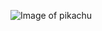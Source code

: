 ![Image of pikachu](https://www.google.com/imgres?imgurl=https%3A%2F%2Fpbs.twimg.com%2Fprofile_images%2F1258937747064094724%2FyGluEShZ_400x400.jpg&imgrefurl=https%3A%2F%2Ftwitter.com%2Fpooh_tuxedo&tbnid=iohc3MKZye7cIM&vet=12ahUKEwifx5Tg0-71AhUZZM0KHQx7CvIQMygJegUIARDRAQ..i&docid=XXRa3Pvh1HIpOM&w=172&h=172&q=surprised%20pikachu&hl=en&ved=2ahUKEwifx5Tg0-71AhUZZM0KHQx7CvIQMygJegUIARDRAQ )
